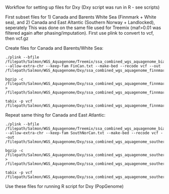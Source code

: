 
Workflow for setting up files for Dxy (Dxy script was run in R - see scripts)

First subset files for 1) Canada and Barents White Sea (Finnmark + White sea), and 2) Canada and East Altantic (Southern Norway + Landlocked), seperately
This was done on the same file used for Treemix (maf>0.01 was filtered again after phasing/imputation). First use plink to convert to vcf, then vcf.gz

Create files for Canada and Barents/White Sea:

```
./plink --bfile /filepath/Salmon/WGS_Aquagenome/Treemix/ssa_combined_wgs_aquagenome_biallelic_PASS_maf001_phased_imputed_plink_update_ids_by_REGION_maf_after_phasing --allow-extra-chr --keep-fam FinCan.txt --make-bed --recode vcf --out /filepath/Salmon/WGS_Aquagenome/Dxy/ssa_combined_wgs_aquagenome_finnmark_canada_for_dxy

bgzip -c /filepath/Salmon/WGS_Aquagenome/Dxy/ssa_combined_wgs_aquagenome_finnmark_canada_for_dxy.vcf > /filepath/Salmon/WGS_Aquagenome/Dxy/ssa_combined_wgs_aquagenome_finnmark_canada_for_dxy.vcf.gz

tabix -p vcf /filepath/Salmon/WGS_Aquagenome/Dxy/ssa_combined_wgs_aquagenome_finnmark_canada_for_dxy.vcf.gz

```

Repeat same thing for Canada and East Atlantic:
```
./plink --bfile /filepath/Salmon/WGS_Aquagenome/Treemix/ssa_combined_wgs_aquagenome_biallelic_PASS_maf001_phased_imputed_plink_update_ids_by_REGION_maf_after_phasing --allow-extra-chr --keep-fam SouthNorCan.txt --make-bed --recode vcf --out /filepath/Salmon/WGS_Aquagenome/Dxy/ssa_combined_wgs_aquagenome_southernnorway_canada_for_dxy

bgzip -c /filepath/Salmon/WGS_Aquagenome/Dxy/ssa_combined_wgs_aquagenome_southernnorway_canada_for_dxy.vcf > /filepath/Salmon/WGS_Aquagenome/Dxy/ssa_combined_wgs_aquagenome_southernnorway_canada_for_dxy.vcf.gz

tabix -p vcf /filepath/Salmon/WGS_Aquagenome/Dxy/ssa_combined_wgs_aquagenome_southernnorway_canada_for_dxy.vcf.gz

```

Use these files for running R script for Dxy (PopGenome)

```
